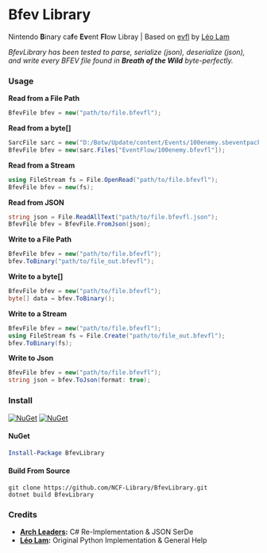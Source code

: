 # Bfev Library

Nintendo **B**inary ca**f**e **Ev**ent **Fl**ow Libray | Based on [evfl](https://github.com/zeldamods/evfl) by [Léo Lam](https://github.com/leoetlino)

*BfevLibrary has been tested to parse, serialize (json), deserialize (json), and write every BFEV file found in **Breath of the Wild** byte-perfectly.*

### Usage

**Read from a File Path**
```cs
BfevFile bfev = new("path/to/file.bfevfl");
```

**Read from a byte[]**
```cs
SarcFile sarc = new("D:/Botw/Update/content/Events/100enemy.sbeventpack");
BfevFile bfev = new(sarc.Files["EventFlow/100enemy.bfevfl"]);
```

**Read from a Stream**
```cs
using FileStream fs = File.OpenRead("path/to/file.bfevfl");
BfevFile bfev = new(fs);
```

**Read from JSON**
```cs
string json = File.ReadAllText("path/to/file.bfevfl.json");
BfevFile bfev = BfevFile.FromJson(json);
```

**Write to a File Path**
```cs
BfevFile bfev = new("path/to/file.bfevfl");
bfev.ToBinary("path/to/file_out.bfevfl");
```

**Write to a byte[]**
```cs
BfevFile bfev = new("path/to/file.bfevfl");
byte[] data = bfev.ToBinary();
```

**Write to a Stream**
```cs
BfevFile bfev = new("path/to/file.bfevfl");
using FileStream fs = File.Create("path/to/file_out.bfevfl");
bfev.ToBinary(fs);
```

**Write to Json**
```cs
BfevFile bfev = new("path/to/file.bfevfl");
string json = bfev.ToJson(format: true);
```

### Install

[![NuGet](https://img.shields.io/nuget/v/BfevLibrary.svg)](https://www.nuget.org/packages/BfevLibrary) [![NuGet](https://img.shields.io/nuget/dt/BfevLibrary.svg)](https://www.nuget.org/packages/BfevLibrary)

#### NuGet
```powershell
Install-Package BfevLibrary
```

#### Build From Source
```batch
git clone https://github.com/NCF-Library/BfevLibrary.git
dotnet build BfevLibrary
```

### Credits

- **[Arch Leaders](https://github.com/ArchLeaders):** C# Re-Implementation & JSON SerDe
- **[Léo Lam](https://github.com/leoetlino):** Original Python Implementation & General Help

